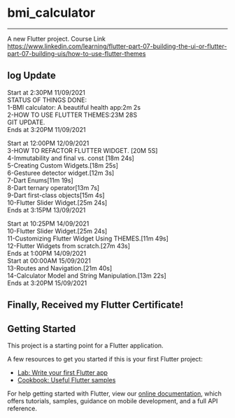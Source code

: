# bmi_calculator
--------------------------
A new Flutter project.
Course Link https://www.linkedin.com/learning/flutter-part-07-building-the-ui-or-flutter-part-07-building-uis/how-to-use-flutter-themes

log Update
--------------------------
Start at 2:30PM 11/09/2021  
STATUS OF THINGS DONE:  
1-BMI calculator: A beautiful health app:2m 2s  
2-HOW TO USE FLUTTER THEMES:23M 28S  
GIT UPDATE.  
Ends at 3:20PM 11/09/2021

Start at 12:00PM 12/09/2021  
3-HOW TO REFACTOR FLUTTER WIDGET. [20M 5S]  
4-Immutability and final vs. const [18m 24s]  
5-Creating Custom Widgets.[18m 25s]  
6-Gesturee detector widget.[12m 3s]  
7-Dart Enums[11m 19s]  
8-Dart ternary operator[13m 7s]  
9-Dart first-class objects[15m 4s]  
10-Flutter Slider Widget.[25m 24s]  
Ends at 3:15PM 13/09/2021
  
Start at 10:25PM 14/09/2021  
10-Flutter Slider Widget.[25m 24s]  
11-Customizing Flutter Widget Using THEMES.[11m 49s]  
12-Flutter Widgets from scratch.[27m 43s]  
Ends at 1:00PM 14/09/2021  
Start at 00:00AM 15/09/2021  
13-Routes and Navigation.[21m 40s]  
14-Calculator Model and String Manipulation.[13m 22s]  
Ends at 3:20PM 15/09/2021  

Finally, Received my Flutter Certificate!
--------------------------
## Getting Started

This project is a starting point for a Flutter application.

A few resources to get you started if this is your first Flutter project:

- [Lab: Write your first Flutter app](https://flutter.dev/docs/get-started/codelab)
- [Cookbook: Useful Flutter samples](https://flutter.dev/docs/cookbook)

For help getting started with Flutter, view our
[online documentation](https://flutter.dev/docs), which offers tutorials,
samples, guidance on mobile development, and a full API reference.
